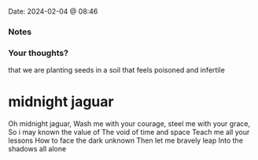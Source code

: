 Date: 2024-02-04 @ 08:46
### Notes

### Your thoughts?

that we are planting seeds in a soil that feels poisoned and infertile


# midnight jaguar

Oh midnight jaguar,
Wash me with your courage, steel me with your grace,
So i may known the value of
The void of time and space
Teach me all your lessons
How to face the dark unknown
Then let me bravely leap
Into the shadows all alone
